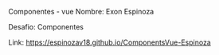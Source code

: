 Componentes - vue
Nombre: Exon Espinoza

Desafio: Componentes

Link: https://espinozav18.github.io/ComponentsVue-Espinoza
